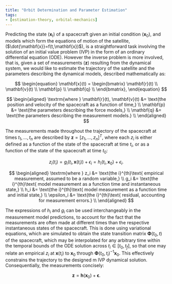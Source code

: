 ```yaml
---
title: "Orbit Determination and Parameter Estimation"
tags:
- [estimation-theory, orbital-mechanics]
---
```


Predicting the state ($\mathbf{x}_t$) of a spacecraft given an initial condition
($\mathbf{x}_0$), and models which form the equations of motion of the satellite,
($\dot{\mathbf{x}}=f(t,\mathbf{x})$), is a straightforward task involving the solution
of an initial value problem (IVP) in the form of an ordinary differential
equation (ODE). However the inverse problem  is more involved, that is, given a
set of measurements ($\mathbf{z}$) resulting from the dynamical system, we would
like to estimate the trajectory of the satellite and the parameters describing
the dynamical models, described mathematically as:

$$
\begin{equation}
    \mathbf{x}(t) =
    \begin{bmatrix}
        \mathbf{r}(t) \\
        \mathbf{v}(t) \\
        \mathbf{p} \\
        \mathbf{q} \\
    \end{bmatrix},
\end{equation}
$$

$$
\begin{aligned}
    \textrm{where  }
        \mathbf{r}(t), \mathbf{v}(t) &= \text{the position and velocity of the spacecraft as a function of time,} \\
        \mathbf{p}               &= \text{the parameters describing the force models,} \\
        \mathbf{q}               &= \text{the parameters describing the measurement models.} \\
\end{aligned}
$$

The measurements made throughout the trajectory of the spacecraft at times
$t_1,...,t_n$ are described by $\mathbf{z}=[z_1,...,z_n]^T$, where each $z_i$ is
either defined as a function of the state of the spacecraft at time $t_i$, or
as a function of the state of the spacecraft at time $t_0$:

$$
\begin{equation}
    z_i(t_i) = g_i(t_i, \mathbf{x}(t_i))+\epsilon_i = h_i(t_i, \mathbf{x}_0)+\epsilon_i.
\end{equation}
$$

$$
\begin{aligned}
    \textrm{where  }
        z_i &= \text{the i}^{th}\text{ empirical measurement, assumed to be a random variable,} \\
        g_i &= \text{the i}^{th}\text{ model measurement as a function time and instantaneous state,} \\
        h_i &= \text{the i}^{th}\text{ model measurement as a function time and initial state,} \\
        \epsilon_i &= \text{the i}^{th}\text{ residual, accounting for measurement errors.} \\
\end{aligned}
$$

The expressions of $h_i$ and $g_i$ can be used interchangeably in the
measurement model predictions, to account for the fact that the measurements are
often made at different times than the respective instantaneous states of the
spacecraft. This is done using variational equations, which are simulated to
obtain the state transition matrix $\mathbf{\Phi}(t_0, t)$ of the spacecraft, which
may be interpolated for any arbitrary time within the temporal bounds of the ODE
solution across $t_i\in[t_0, t_f]$, so that one may
relate an empirical $z_i$ at $\mathbf{x}(t_i)$ to $\mathbf{x}_0$ through $\mathbf{\Phi}(t_0,
t_i)^{-1}\mathbf{x}_0$. This effectively constrains the trajectory to the designed m
IVP dynamical solution. Consequentially, the measurements concisely:

$$
\begin{equation}
    \mathbf{z} = \mathbf{h}(\mathbf{x}_0) + \mathbf{\epsilon}.
\end{equation}
$$
